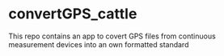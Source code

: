 # convertGPS_cattle

This repo contains an app to covert GPS files from continuous measurement devices into an own formatted standard 